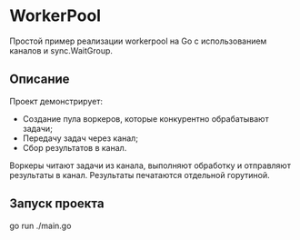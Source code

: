 # WorkerPool

Простой пример реализации workerpool на Go с использованием каналов и sync.WaitGroup.

## Описание
Проект демонстрирует:
- Создание пула воркеров, которые конкурентно обрабатывают задачи;
- Передачу задач через канал;
- Сбор результатов в канал.

Воркеры читают задачи из канала, выполняют обработку и отправляют результаты в канал. Результаты печатаются отдельной горутиной.

## Запуск проекта
go run ./main.go



